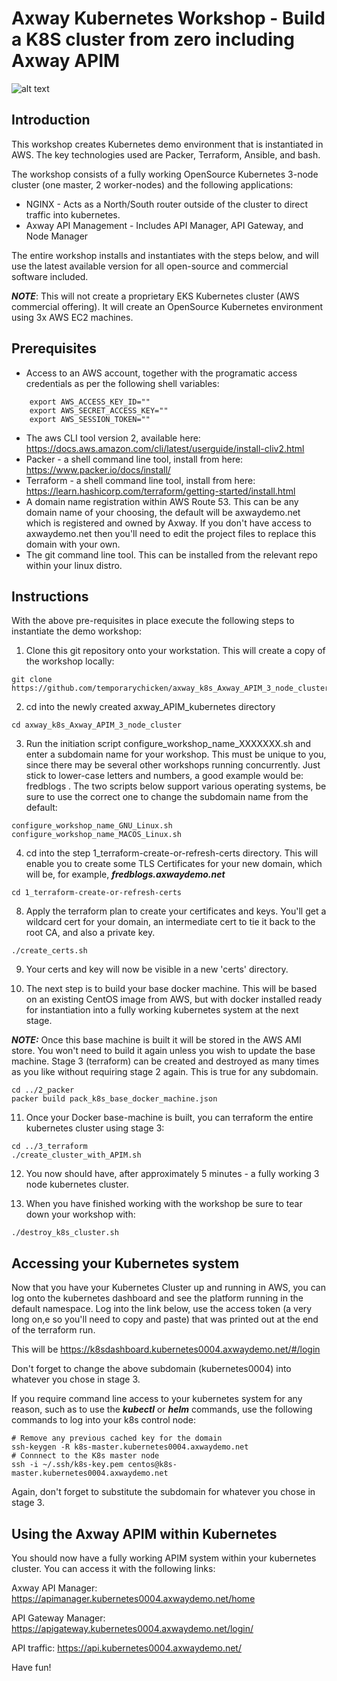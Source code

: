 # Axway Kubernetes Workshop - Build a K8S cluster from zero including Axway APIM
![alt text](https://www.axway.com/sites/default/files/2019-09/axway.png "Logo Title Text 1")

## Introduction

This workshop creates Kubernetes demo environment that is instantiated in AWS. The key technologies used are Packer, Terraform, Ansible, and bash.

The workshop consists of a fully working OpenSource Kubernetes 3-node cluster (one master, 2 worker-nodes) and the following applications:
* NGINX - Acts as a North/South router outside of the cluster to direct traffic into kubernetes.
* Axway API Management - Includes API Manager, API Gateway, and Node Manager

The entire workshop installs and instantiates with the steps below, and will use the latest available version for all open-source and commercial software included.

***NOTE***: This will not create a proprietary EKS Kubernetes cluster (AWS commercial offering). It will create an OpenSource Kubernetes environment using 3x AWS EC2 machines.

## Prerequisites

* Access to an AWS account, together with the programatic access credentials as per the following shell variables:
```
    export AWS_ACCESS_KEY_ID=""
    export AWS_SECRET_ACCESS_KEY=""
    export AWS_SESSION_TOKEN=""
 ```
 
* The aws CLI tool version 2, available here:
           https://docs.aws.amazon.com/cli/latest/userguide/install-cliv2.html 
* Packer - a shell command line tool, install from here:
        https://www.packer.io/docs/install/
* Terraform - a shell command line tool, install from here:
        https://learn.hashicorp.com/terraform/getting-started/install.html
 * A domain name registration within AWS Route 53. This can be any domain name of your choosing, the default will be axwaydemo.net which is registered and owned by Axway.
If you don't have access to axwaydemo.net then you'll need to edit the project files to replace this domain with your own.
 * The git command line tool. This can be installed from the relevant repo within your linux distro.

## Instructions

With the above pre-requisites in place execute the following steps to instantiate the demo workshop:

1. Clone this git repository onto your workstation. This will create a copy of the workshop locally:

```
git clone https://github.com/temporarychicken/axway_k8s_Axway_APIM_3_node_cluster
```

2. cd into the newly created axway_APIM_kubernetes directory
```
cd axway_k8s_Axway_APIM_3_node_cluster
```

3. Run the initiation script configure_workshop_name_XXXXXXX.sh and enter a subdomain name for your workshop. This must be unique to you, since there may be several other workshops running concurrently. Just stick to lower-case letters and numbers, a good example would be: fredblogs . The two scripts below support various operating systems, be sure to use the correct one to change the subdomain name from the default:
```
configure_workshop_name_GNU_Linux.sh
configure_workshop_name_MACOS_Linux.sh

```

4. cd into the step 1_terraform-create-or-refresh-certs directory. This will enable you to create some TLS Certificates for your new domain, which will be, for example, ***fredblogs.axwaydemo.net***

```
cd 1_terraform-create-or-refresh-certs
```

8. Apply the terraform plan to create your certificates and keys. You'll get a wildcard cert for your domain, an intermediate cert to tie it back to the root CA, and also a private key.
```
./create_certs.sh
```
9. Your certs and key will now be visible in a new 'certs' directory.

10. The next step is to build your base docker machine. This will be based on an existing CentOS image from AWS, but with docker installed ready for instantiation into a fully working kubernetes system at the next stage.

***NOTE:*** Once this base machine is built it will be stored in the AWS AMI store. You won't need to build it again unless you wish to update the base machine. Stage 3 (terraform) can be created and destroyed as many times as you like without requiring stage 2 again. This is true for any subdomain.
```
cd ../2_packer
packer build pack_k8s_base_docker_machine.json
```
11. Once your  Docker base-machine is built, you can terraform the entire kubernetes cluster using stage 3:
```
cd ../3_terraform
./create_cluster_with_APIM.sh
```
12. You now should have, after approximately 5 minutes - a fully working 3 node kubernetes cluster.

13. When you have finished working with the workshop be sure to tear down your workshop with:
```
./destroy_k8s_cluster.sh
```
## Accessing your Kubernetes system

Now that you have your Kubernetes Cluster up and running in AWS, you can log onto the kubernetes dashboard and see the platform running in the default namespace. Log into the link below, use the access token (a very long on,e so you'll need to copy and paste) that was printed out at the end of the terraform run.

This will be https://k8sdashboard.kubernetes0004.axwaydemo.net/#/login

Don't forget to change the above subdomain (kubernetes0004) into whatever you chose in stage 3.

If you require command line access to your kubernetes system for any reason, such as to use the ***kubectl***  or ***helm*** commands, use the following commands to log into your k8s control node:

```
# Remove any previous cached key for the domain
ssh-keygen -R k8s-master.kubernetes0004.axwaydemo.net
# Connnect to the K8s master node
ssh -i ~/.ssh/k8s-key.pem centos@k8s-master.kubernetes0004.axwaydemo.net
```
Again, don't forget to substitute the subdomain for whatever you chose in stage 3.

## Using the Axway APIM within Kubernetes
You should now have a fully working APIM system within your kubernetes cluster. You can access it with the following links:

Axway API Manager:		https://apimanager.kubernetes0004.axwaydemo.net/home

API Gateway Manager:	https://apigateway.kubernetes0004.axwaydemo.net/login/

API traffic:			https://api.kubernetes0004.axwaydemo.net/

Have fun!